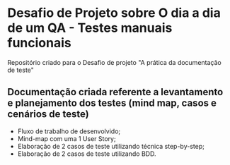 # Desafio de Projeto sobre O dia a dia de um QA - Testes manuais funcionais
Repositório criado para o Desafio de projeto "A prática da documentação de teste"


## Documentação criada referente a levantamento e planejamento dos testes (mind map, casos e cenários de teste)
 - Fluxo de trabalho de desenvolvido;
 - Mind-map com uma 1 User Story;
 - Elaboração de 2 casos de teste utilizando técnica step-by-step;
 - Elaboração de 2 casos de teste utilizando BDD.
